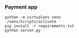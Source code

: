 ### Payment app
```
python -m virtualenv venv
./venv/Scripts/activate
pip install -r requirements.txt
python server.py
```